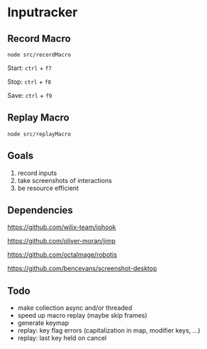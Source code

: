 # Inputracker


## Record Macro
```
node src/recordMacro
```
Start: `ctrl`  + `f7`

Stop: `ctrl`  + `f8`

Save: `ctrl` + `f9`

## Replay Macro
```
node src/replayMacro
```


## Goals
1. record inputs
2. take screenshots of interactions
3. be resource efficient

## Dependencies
https://github.com/wilix-team/iohook

https://github.com/oliver-moran/jimp

https://github.com/octalmage/robotjs

https://github.com/bencevans/screenshot-desktop

## Todo
* make collection async and/or threaded
* speed up macro replay (maybe skip frames)
* generate keymap
* replay: key flag errors (capitalization in map, modifier keys, ...)
* replay: last key held on cancel